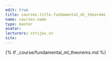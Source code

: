 ```yaml
---
edit: true
title: courses.title.fundamental_ml_theorems
name: courses.name
type: master
avatar:
lecturers: strijov_vv
site: 
---
```


{% tf _course/fundamental_ml_theorems.md %}